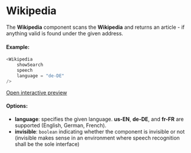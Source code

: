 # Wikipedia

The **Wikipedia** component scans the **Wikipedia** and returns an article - if anything valid is found under the given address.

#### Example:

```js
<Wikipedia
    showSearch
    speech
    language = "de-DE"
/>
```

[Open interactive preview](https://isle.heinz.cmu.edu/components/wikipedia/)

#### Options:

* __language__: specifies the given language. **us-EN**, **de-DE**, and **fr-FR** are supported (English, German, French).
* __invisible__: `boolean` indicating whether the component is invisible or not (invisible makes sense in an environment where speech recognition shall be the sole interface)
